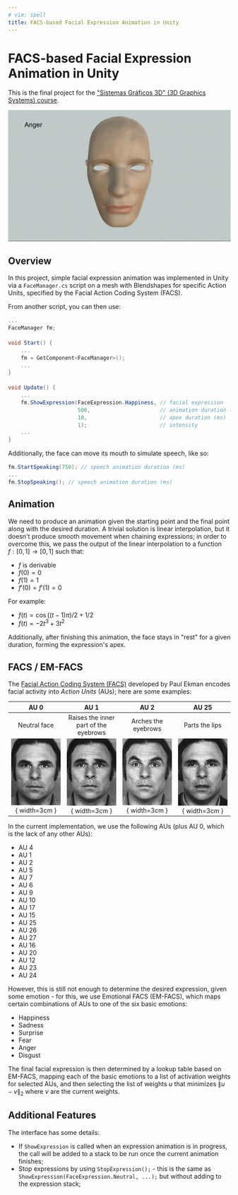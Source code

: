 ```yaml
---
# vim: spell
title: FACS-based Facial Expression Animation in Unity
---
```


FACS-based Facial Expression Animation in Unity
===

This is the final project for the ["Sistemas Gráficos 3D" (3D Graphics Systems) course](http://lvelho.impa.br/i3d19/).

![](images/demo.gif)

## Overview

In this project, simple facial expression animation was implemented in Unity via a `FaceManager.cs` script on a mesh with
Blendshapes for specific Action Units, specified by the Facial Action Coding System (FACS).

From another script, you can then use:

```c#
...
FaceManager fm;

void Start() {
    ...
    fm = GetComponent<FaceManager>();
    ...
}

void Update() {
    ...
    fm.ShowExpression(FaceExpression.Happiness, // facial expression
                      500,                      // animation duration (ms)
                      10,                       // apex duration (ms)
                      1);                       // intensity
    ...
}
```

Additionally, the face can move its mouth to simulate speech, like so:

```c#
fm.StartSpeaking(750); // speech animation duration (ms)
...
fm.StopSpeaking(); // speech animation duration (ms)
```

## Animation

We need to produce an animation given the starting point and the final point along with the desired duration. A trivial solution is
linear interpolation, but it doesn't produce smooth movement when chaining expressions; in order to overcome this, we pass the output
of the linear interpolation to a function $f : [0, 1] \rightarrow [0, 1]$ such that:

- $f$ is derivable
- $f(0) = 0$
- $f(1) = 1$
- $f'(0) = f'(1) = 0$

For example:

- $f(t) = \cos((t-1)\pi)/2 + 1/2$
- $f(t) = -2t^3 + 3t^2$

Additionally, after finishing this animation, the face stays in "rest" for a given duration, forming the expression's apex.

## FACS / EM-FACS

The [Facial Action Coding System (FACS)](https://www.paulekman.com/product/facs-manual/) developed by Paul Ekman
encodes facial activity into _Action Units_ (AUs); here are some examples:

|       AU 0              |                  AU 1                 |         AU 2            |      AU 25               |
|:-----------------------:|:-------------------------------------:|:-----------------------:|:------------------------:|
| Neutral face            | Raises the inner part of the eyebrows | Arches the eyebrows     | Parts the lips           |
| ![](images/aus/au0.png){ width=3cm }| ![](images/aus/au1.png){ width=3cm }               | ![](images/aus/au2.png){ width=3cm } | ![](images/aus/au25.png){ width=3cm } |

In the current implementation, we use the following AUs (plus AU 0, which is the lack of any other AUs):

- AU 4
- AU 1
- AU 2
- AU 5
- AU 7
- AU 6
- AU 9
- AU 10
- AU 17
- AU 15
- AU 25
- AU 26
- AU 27
- AU 16
- AU 20
- AU 12
- AU 23
- AU 24

However, this is still not enough to determine the desired expression, given some emotion - for this, we use Emotional FACS (EM-FACS),
which maps certain combinations of AUs to one of the six basic emotions:

- Happiness
- Sadness
- Surprise
- Fear
- Anger
- Disgust

The final facial expression is then determined by a lookup table based on EM-FACS, mapping each of the basic emotions to a list of
activation weights for selected AUs, and then selecting the list of weights $u$ that minimizes $\lVert u - v \rVert_2$ where $v$ are
the current weights.

## Additional Features

The interface has some details:

- If `ShowExpression` is called when an expression animation is in progress, the call will be added to a stack to be run once the current
animation finishes;
- Stop expressions by using `StopExpression();` - this is the same as `ShowExpression(FaceExpression.Neutral, ...);` but without adding to
the expression stack;
